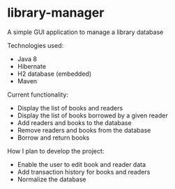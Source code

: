# library-manager
A simple GUI application to manage a library database

Technologies used:
* Java 8
* Hibernate
* H2 database (embedded)
* Maven

Current functionality:
* Display the list of books and readers
* Display the list of books borrowed by a given reader
* Add readers and books to the database
* Remove readers and books from the database
* Borrow and return books

How I plan to develop the project:
* Enable the user to edit book and reader data
* Add transaction history for books and readers
* Normalize the database